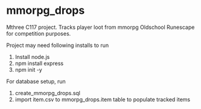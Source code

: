 # mmorpg_drops
Mthree C117 project. Tracks player loot from mmorpg Oldschool Runescape for competition purposes.

Project may need following installs to run

1. Install node.js
2. npm install express
3. npm init -y


For database setup, run

1. create_mmorpg_drops.sql
2. import item.csv to mmorpg_drops.item table to populate tracked items
